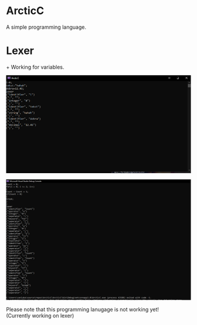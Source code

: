 # ArcticC
A simple programming language. <br>

<h1>Lexer</h1>
+ Working for variables. <br>

![lexer variables](imgs/LexerVariables.PNG)<br>

![lexer simple algo](imgs/LexerNew.PNG)<br>

Please note that this programming lanugage is not working yet! <br>
(Currently working on lexer)
